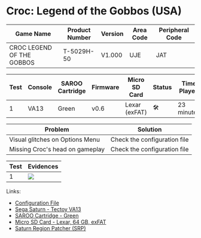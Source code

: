 # Croc: Legend of the Gobbos (USA)

| Game Name                 | Product Number | Version | Area Code | Peripheral Code |
| ------------------------- | -------------- | ------- | --------- | --------------- |
| CROC LEGEND OF THE GOBBOS | T-5029H-50     | V1.000  | UJE       | JAT             |

| Test | Console | SAROO Cartridge | Firmware | Micro SD Card | Status              | Time Played |
| ---- | ------- | --------------- | -------- | ------------- | ------------------- | ----------- |
| 1    | VA13    | Green           | v0.6     | Lexar (exFAT) | :hammer_and_wrench: | 23 minutes  |

| Problem                         | Solution                     |
| ------------------------------- | ---------------------------- |
| Visual glitches on Options Menu | Check the configuration file |
| Missing Croc's head on gameplay | Check the configuration file |

| Test | Evidences                                                                                        |
| ---- | ------------------------------------------------------------------------------------------------ |
| 1    | [![](https://img.youtube.com/vi/BPneUdYxAtk/0.jpg)](https://www.youtube.com/watch?v=BPneUdYxAtk) |

Links:

- [Configuration File](https://github.com/williamdsw/saroo-configuration-list/blob/master/Regions/Retails/USA/T-5029H-50/README.md)
- [Sega Saturn - Tectoy VA13](../../../Info/Consoles/VA13/README.md)
- [SAROO Cartridge - Green](../../../Info/Cartridges/RetroGameParadiseStore/1.32F/README.md)
- [Micro SD Card - Lexar, 64 GB, exFAT](../../../../Info/SdCards/Lexar/64GB/exfat/README.md)
- [Saturn Region Patcher (SRP)](https://segaxtreme.net/resources/saturn-region-patcher.81/download)
